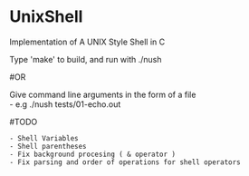 # UnixShell
Implementation of A UNIX Style Shell in C

Type 'make' to build, and run with ./nush

#OR

Give command line arguments in the form of a file	
	- e.g ./nush tests/01-echo.out


#TODO

	- Shell Variables 
	- Shell parentheses  
	- Fix background procesing ( & operator )
	- Fix parsing and order of operations for shell operators
